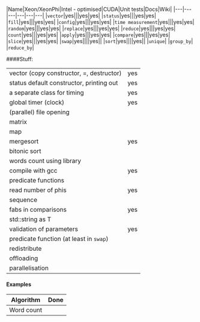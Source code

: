 |Name|Xeon/XeonPhi|Intel - optimised|CUDA|Unit tests|Docs|Wiki|
|---|---|---|---|---|---|
|`vector`|yes|||yes|yes|
|`status`|yes|||yes|yes|
|`fill`|yes|||yes|yes|
|`config`|yes|||yes|yes|
|`time measurement`|yes|||yes|yes|
|`random`|yes|||yes|yes|
|`replace`|yes|||yes|yes|
|`reduce`|yes|||yes|yes|
|`count`|yes|||yes|yes|
|`apply`|yes|||yes|yes|
|`compare`|yes|||yes|yes|
|`slice`|yes|||yes|yes|
|`swap`|yes||||yes||
|`sort`|yes||||yes||
|`unique`|
|`group_by`|
|`reduce_by`|

####Stuff:

|||
|---|---|
|vector (copy constructor, =, destructor)|yes|
|status default constructor, printing out|yes|
|a separate class for timing|yes|
|global timer (clock)|yes|
|(parallel) file opening||
|matrix||
|map||
|mergesort|yes|
|bitonic sort||
|words count using library||
|compile with gcc|yes|
|predicate functions||
|read number of phis|yes|
|sequence||
|fabs in comparisons|yes|
|std::string as T||
|validation of parameters|yes|
|predicate function (at least in `swap`)||
|redistribute||
|offloading||
|parallelisation||

#### Examples

|Algorithm|Done|
|---|---|
|Word count||
